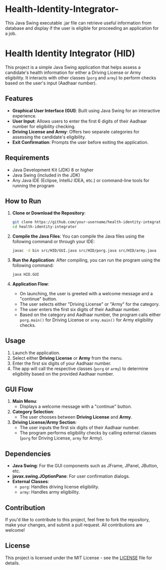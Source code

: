# Health-Identity-Integrator-
This Java Swing executable .jar file can retrieve useful information from database and display if the user is eligible for proceeding an application for a job.

# Health Identity Integrator (HID)

This project is a simple Java Swing application that helps assess a candidate's health information for either a Driving License or Army eligibility. It interacts with other classes (`porg` and `army`) to perform checks based on the user's input (Aadhaar number).

## Features

- **Graphical User Interface (GUI)**: Built using Java Swing for an interactive experience.
- **User Input**: Allows users to enter the first 6 digits of their Aadhaar number for eligibility checking.
- **Driving License and Army**: Offers two separate categories for assessing the candidate's eligibility.
- **Exit Confirmation**: Prompts the user before exiting the application.
  

## Requirements

- Java Development Kit (JDK) 8 or higher
- Java Swing (included in the JDK)
- Any Java IDE (Eclipse, IntelliJ IDEA, etc.) or command-line tools for running the program

## How to Run

1. **Clone or Download the Repository**:
    ```bash
    git clone https://github.com/your-username/health-identity-integrator.git
    cd health-identity-integrator
    ```

2. **Compile the Java Files**:
    You can compile the Java files using the following command or through your IDE:
    ```bash
    javac -d bin src/HID/GUI.java src/HID/porg.java src/HID/army.java
    ```

3. **Run the Application**:
    After compiling, you can run the program using the following command:
    ```bash
    java HID.GUI
    ```

4. **Application Flow**:
    - On launching, the user is greeted with a welcome message and a "continue" button.
    - The user selects either "Driving License" or "Army" for the category.
    - The user enters the first six digits of their Aadhaar number.
    - Based on the category and Aadhaar number, the program calls either `porg.main()` for Driving License or `army.main()` for Army eligibility checks.

## Usage

1. Launch the application.
2. Select either **Driving License** or **Army** from the menu.
3. Enter the first six digits of your Aadhaar number.
4. The app will call the respective classes (`porg` or `army`) to determine eligibility based on the provided Aadhaar number.

## GUI Flow

1. **Main Menu**:
    - Displays a welcome message with a "continue" button.
2. **Category Selection**:
    - The user chooses between **Driving License** and **Army**.
3. **Driving License/Army Section**:
    - The user inputs the first six digits of their Aadhaar number.
    - The program performs eligibility checks by calling external classes (`porg` for Driving License, `army` for Army).

## Dependencies

- **Java Swing**: For the GUI components such as JFrame, JPanel, JButton, etc.
- **javax.swing.JOptionPane**: For user confirmation dialogs.
- **External Classes**: 
  - `porg`: Handles driving license eligibility.
  - `army`: Handles army eligibility.

## Contribution

If you'd like to contribute to this project, feel free to fork the repository, make your changes, and submit a pull request. All contributions are welcome!

## License

This project is licensed under the MIT License - see the [LICENSE](LICENSE) file for details.
